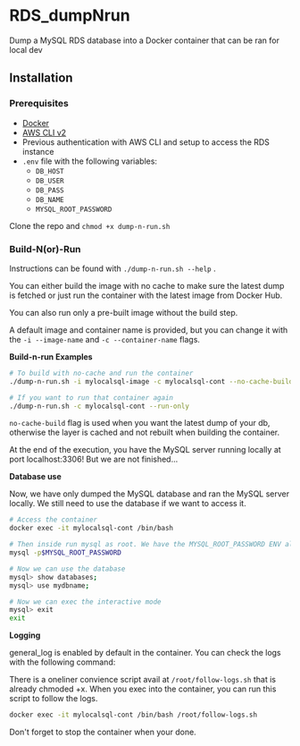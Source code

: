 # RDS_dumpNrun

Dump a MySQL RDS database into a Docker container that can be ran for local dev

## Installation

### Prerequisites

-   [Docker](https://docs.docker.com/get-docker/)
-   [AWS CLI v2](https://docs.aws.amazon.com/cli/latest/userguide/cli-chap-install.html)
-   Previous authentication with AWS CLI and setup to access the RDS instance
-   `.env` file with the following variables:
    -   `DB_HOST`
    -   `DB_USER`
    -   `DB_PASS`
    -   `DB_NAME`
    -   `MYSQL_ROOT_PASSWORD`

Clone the repo and `chmod +x dump-n-run.sh`

### Build-N(or)-Run

Instructions can be found with `./dump-n-run.sh --help` .

You can either build the image with no cache to make sure the latest dump is fetched or just run the container with the latest image from Docker Hub.

You can also run only a pre-built image without the build step.

A default image and container name is provided, but you can change it with the `-i --image-name` and `-c --container-name` flags.

**Build-n-run Examples**

```bash
# To build with no-cache and run the container
./dump-n-run.sh -i mylocalsql-image -c mylocalsql-cont --no-cache-build

# If you want to run that container again
./dump-n-run.sh -c mylocalsql-cont --run-only
```

`no-cache-build` flag is used when you want the latest dump of your db, otherwise the layer is cached and not rebuilt when building the container.

At the end of the execution, you have the MySQL server running locally at port localhost:3306! But we are not finished...

**Database use**

Now, we have only dumped the MySQL database and ran the MySQL server locally. We still need to use the database if we want to access it.

```bash
# Access the container
docker exec -it mylocalsql-cont /bin/bash

# Then inside run mysql as root. We have the MYSQL_ROOT_PASSWORD ENV already there!
mysql -p$MYSQL_ROOT_PASSWORD

# Now we can use the database
mysql> show databases;
mysql> use mydbname;

# Now we can exec the interactive mode
mysql> exit
exit
```

**Logging**

general_log is enabled by default in the container. You can check the logs with the following command:

There is a oneliner convience script avail at `/root/follow-logs.sh` that is already chmoded +x. When you exec into the container, you can run this script to follow the logs.

```bash
docker exec -it mylocalsql-cont /bin/bash /root/follow-logs.sh
```

Don't forget to stop the container when your done.

